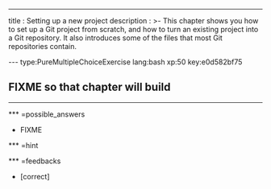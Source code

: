 ---
title       : Setting up a new project
description : >-
  This chapter shows you how to set up a Git project from scratch, and
  how to turn an existing project into a Git repository.  It also
  introduces some of the files that most Git repositories contain.

--- type:PureMultipleChoiceExercise lang:bash xp:50 key:e0d582bf75
## FIXME so that chapter will build

<hr>

*** =possible_answers
- FIXME

*** =hint

*** =feedbacks
- [correct]
